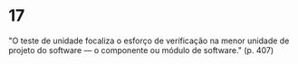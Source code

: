 # 17

"O teste de unidade focaliza o esforço de verificação na menor unidade de projeto do software — o componente ou módulo de software." \(p. 407\)

